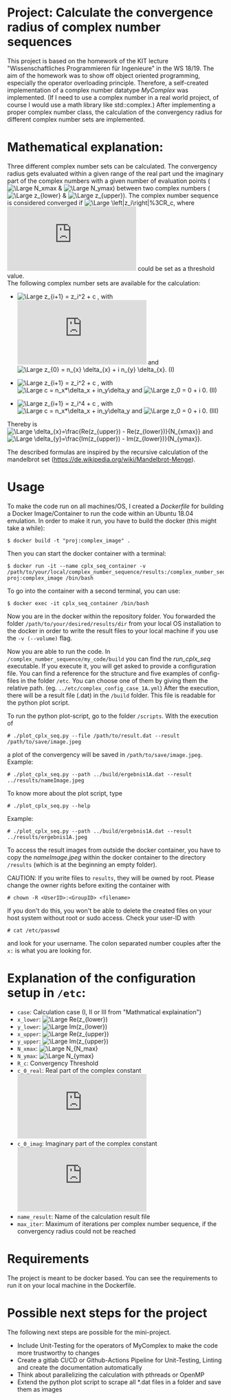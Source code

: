 # Project: Calculate the convergence radius of complex number sequences
This project is based on the homework of the KIT lecture "Wissenschaftliches Programmieren für Ingenieure" in the WS 18/19. The aim of the homework was to show off object oriented programming, especially the operator overloading principle. Therefore, a self-created implementation of a complex number datatype _MyComplex_ was implemented. (If I need to use a complex number in a real world project, of course I would use a math library like std::complex.)
After implementing a proper complex number class, the calculation of the convergency radius for different complex number sets are implemented.

# Mathematical explanation:
Three different complex number sets can be calculated. The convergency radius gets evaluated within a given range of the real part und the imaginary part of the complex numbers with a given number of evaluation points (![\Large N_xmax](https://latex.codecogs.com/svg.latex?N_{xmax}) & ![\Large N_ymax](https://latex.codecogs.com/svg.latex?N_{ymax})) between two complex numbers (![\Large z_{lower}](https://latex.codecogs.com/svg.latex?z_{lower}) & ![\Large z_{upper}](https://latex.codecogs.com/svg.latex?z_{upper})). The complex number sequence is considered converged if ![\Large \left\|z_i\right\|%3CR_c](https://latex.codecogs.com/svg.latex?\left\|z_i\right\|%3CR_c), where ![\Large R_c](https://latex.codecogs.com/svg.latex?R_c) could be set as a threshold value.  
The following complex number sets are available for the calculation:

+ ![\Large z_{i+1} = z_i^2 + c](https://latex.codecogs.com/svg.latex?z_{i+1}%3Dz_i^2%20+c) , with ![\Large c = const](https://latex.codecogs.com/svg.latex?c%3Dconst) and ![\Large z_{0} = n_{x} \delta_{x} + i n_{y} \delta_{x}](https://latex.codecogs.com/svg.latex?z_{0}%20=%20n_{x}%20\delta_{x}%20+%20i%20n_{y}%20\delta_{x}). (I)

+ ![\Large z_{i+1} = z_i^2 + c](https://latex.codecogs.com/svg.latex?z_{i+1}%3Dz_i^2%20+c) , with ![\Large c = n_x*\delta_x + i*n_y*\delta_y](https://latex.codecogs.com/svg.latex?c%3Dn_x\delta_x%20+%20i%20n_y\delta_y) and ![\Large z_0 = 0 + i 0](https://latex.codecogs.com/svg.latex?z_{0}%3D0%20+%20i%200). (II)

+ ![\Large z_{i+1} = z_i^4 + c](https://latex.codecogs.com/svg.latex?z_{i+1}%3Dz_i^4%20+c) , with ![\Large c = n_x*\delta_x + i*n_y*\delta_y](https://latex.codecogs.com/svg.latex?c%3Dn_x\delta_x%20+%20i%20n_y\delta_y) and ![\Large z_0 = 0 + i 0](https://latex.codecogs.com/svg.latex?z_{0}%3D0%20+%20i%200). (III)

Thereby is ![\Large \delta_{x}=\frac{Re(z_{upper}) - Re(z_{lower})}{N_{xmax}}](https://latex.codecogs.com/svg.latex?\delta_{x}=\frac{Re(z_{upper})%20-%20Re(z_{lower})}{N_{xmax}}) and ![\Large \delta_{y}=\frac{Im(z_{upper}) - Im(z_{lower})}{N_{ymax}}](https://latex.codecogs.com/svg.latex?\delta_{y}=\frac{Im(z_{upper})%20-%20Im(z_{lower})}{N_{ymax}}).  

The described formulas are inspired by the recursive calculation of the mandelbrot set (https://de.wikipedia.org/wiki/Mandelbrot-Menge).

# Usage
To make the code run on all machines/OS, I created a _Dockerfile_ for building a Docker Image/Container to run the code within an Ubuntu 18.04 emulation.
In order to make it run, you have to build the docker (this might take a while):

    $ docker build -t "proj:complex_image" .

Then you can start the docker container with a terminal:

    $ docker run -it --name cplx_seq_container -v /path/to/your/local/complex_number_sequence/results:/complex_number_sequence/my_code/results proj:complex_image /bin/bash

To go into the container with a second terminal, you can use:

    $ docker exec -it cplx_seq_container /bin/bash

Now you are in the docker within the repository folder. You forwarded the folder ```/path/to/your/desired/results/dir``` from your local OS installation to the docker in order to write the result files to your local machine if you use the ```-v (--volume)``` flag.

Now you are able to run the code. In ```/complex_number_sequence/my_code/build``` you can find the _run_cplx_seq_ executable. If you execute it, you will get asked to provide a configuration file. You can find a reference for the structure and five examples of config-files in the folder ```/etc```. You can choose one of them by giving them the relative path. (eg. ```../etc/complex_config_case_1A.yml```) After the execution, there will be a result file (<NameFromConfig>.dat) in the ```/build``` folder. This file is readable for the python plot script.

To run the python plot-script, go to the folder ```/scripts```. With the execution of

    # ./plot_cplx_seq.py --file /path/to/result.dat --result /path/to/save/image.jpeg

a plot of the convergency will be saved in ```/path/to/save/image.jpeg```.
Example:

    # ./plot_cplx_seq.py --path ../build/ergebnis1A.dat --result ../results/nameImage.jpeg

To know more about the plot script, type

    # ./plot_cplx_seq.py --help

Example:

    # ./plot_cplx_seq.py --path ../build/ergebnis1A.dat --result ../results/ergebnis1A.jpeg

To access the result images from outside the docker container, you have to copy the _nameImage.jpeg_ within the docker container to the directory ```/results``` (which is at the beginning an empty folder).  

CAUTION: If you write files to ```results```, they will be owned by root. Please change the owner rights before exiting the container with

    # chown -R <UserID>:<GroupID> <filename>

If you don't do this, you won't be able to delete the created files on your host system without root or sudo access. Check your user-ID with

    # cat /etc/passwd

and look for your username. The colon separated number couples after the ```x:``` is what you are looking for.

# Explanation of the configuration setup in ```/etc```:
+ ```case```: Calculation case (I, II or III from "Mathmatical explaination")
+ ```x_lower```: ![\Large Re(z_{lower})](https://latex.codecogs.com/svg.latex?Re(z_{lower}))
+ ```y_lower```: ![\Large Im(z_{lower})](https://latex.codecogs.com/svg.latex?Im(z_{lower}))
+ ```x_upper```: ![\Large Re(z_{upper})](https://latex.codecogs.com/svg.latex?Re(z_{upper}))
+ ```y_upper```: ![\Large Im(z_{upper})](https://latex.codecogs.com/svg.latex?Im(z_{upper}))
+ ```N_xmax```: ![\Large N_{N_max}](https://latex.codecogs.com/svg.latex?N_{xmax})
+ ```N_ymax```: ![\Large N_{ymax}](https://latex.codecogs.com/svg.latex?N_{ymax})
+ ```R_c```: Convergency Threshold
+ ```c_0_real```: Real part of the complex constant ![\Large c](https://latex.codecogs.com/svg.latex?c)
+ ```c_0_imag```: Imaginary part of the complex constant ![\Large c](https://latex.codecogs.com/svg.latex?c)
+ ```name_result```: Name of the calculation result file
+ ```max_iter```: Maximum of iterations per complex number sequence, if the convergency radius could not be reached

# Requirements
The project is meant to be docker based. You can see the requirements to run it on your local machine in the Dockerfile.

# Possible next steps for the project
The following next steps are possible for the mini-project.
+ Include Unit-Testing for the operators of MyComplex to make the code more trustworthy to changes
+ Create a gitlab CI/CD or Github-Actions Pipeline for Unit-Testing, Linting and create the documentation automatically
+ Think about parallelizing the calculation with pthreads or OpenMP
+ Extend the python plot script to scrape all *.dat files in a folder and save them as images
